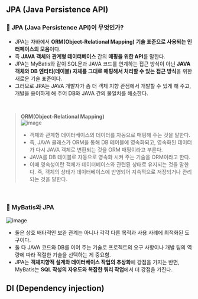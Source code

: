 ## JPA (Java Persistence API)
### 📌 JPA (Java Persistence API)이 무엇인가? 
- JPA는 자바에서 **ORM(Object-Relational Mapping) 기술 표준으로 사용되는 인터페이스의 모음**이다.
- 즉 **JAVA 객체**와 **관계형 데이터베이스** 간의 **매핑을 위한 API**를 말한다.
- JPA는 MyBatis와 같이 SQL문과 JAVA 코드를 연계하는 접근 방식이 아닌 **JAVA 객체와 DB 엔티티(테이블) 자체를 그대로 매핑해서 처리할 수 있는 접근 방식**을 위한 새로운 기술 표준이다.
- 그러므로 JPA는 JAVA 개발자가 좀 더 객체 지향 관점에서 개발할 수 있게 해 주고, 개발을 용이하게 해 주어 DB와 JAVA 간의 불일치를 해소한다.

<br>

> **ORM(Object-Relational Mapping)**
> <br>
> ![image](https://github.com/user-attachments/assets/abaa6c3f-f0f0-4b3b-a8d6-ba30c7175b7d)
> <br>
> - 객체와 관계형 데이터베이스의 데이터를 자동으로 매핑해 주는 것을 말한다.
> - 즉, JAVA 클래스가 ORM을 통해 DB 테이블에 영속화되고, 영속화된 데이터가 다시 JAVA 객체로 변환되는 것을 ORM 매핑이라고 부른다.
> - JAVA를 DB 테이블로 자동으로 영속화 시켜 주는 기술을 ORM이라고 한다.
> - 이때 영속성이란 객체가 데이터베이스와 관련된 상태로 유지되는 것을 말한다. 즉, 객체의 상태가 데이터베이스에 반영되어 지속적으로 저장되거나 관리되는 것을 말한다.


<br>

### 📌 MyBatis와 JPA
![image](https://github.com/user-attachments/assets/29358fc2-22e7-4f20-aa21-8d9a08646dc3)
- 둘은 상호 배타적인 보완 관계는 아니나 각각 다른 목적과 사용 사례에 최적화된 도구이다.
- 둘 다 JAVA 코드와 DB를 이어 주는 기술로 프로젝트의 요구 사항이나 개발 팀의 역량에 따라 적절한 기술을 선택하는 게 중요함.
- JPA는 **객체지향적 설계와 데이터베이스 작업의 추상화**에 강점을 가지는 반면, MyBatis는 **SQL 작성의 자유도와 복잡한 쿼리 작업**에서 더 강점을 가진다.



## DI (Dependency injection) 
